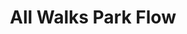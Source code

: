 ---
title: 'All Walks Park Flow'
summary: 'We will begin slow, warming up the body with intentional movement. Then we will do longer held yin poses to feel into our bodies and start our day!'
hero:
    image: '../images/class-desc/tranquil-flow.jpg'
    alt: 'Alt Text'
eleventyExcludeFromCollections: true
---